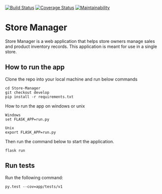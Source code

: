 [![Build Status](https://travis-ci.org/davis-mwangi/Store-Manager.svg?branch=develop)](https://travis-ci.org/davis-mwangi/Store-Manager)
[![Coverage Status](https://coveralls.io/repos/github/davis-mwangi/Store-Manager/badge.svg?branch=develop)](https://coveralls.io/github/davis-mwangi/Store-Manager?branch=develop)
[![Maintainability](https://api.codeclimate.com/v1/badges/b6c90ff724acbd039944/maintainability)](https://codeclimate.com/github/davis-mwangi/Store-Manager/maintainability)

# Store Manager

Store Manager is a web application that helps store owners manage sales and product inventory records. This application is meant for use in a single store.

## How to run the app

Clone the repo into your local machine and run below commands
```
cd Store-Manager
git checkout develop
pip install -r requirements.txt
```
How to run the app on windows or unix 
```
Windows
set FLASK_APP=run.py

Unix
export FLASK_APP=run.py
```
Then run the command below to start the application.
```
flask run
```
## Run tests
Run the following command:
```
py.test --cov=app/tests/v1
```


